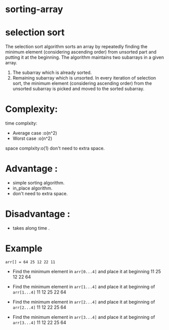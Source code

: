 # sorting-array
# selection sort

The selection sort algorithm sorts an array by repeatedly finding the minimum element (considering ascending order) from unsorted part and putting it at the beginning. The algorithm maintains two subarrays in a given array.
1) The subarray which is already sorted. 
2) Remaining subarray which is unsorted.
In every iteration of selection sort, the minimum element (considering ascending order) from the unsorted subarray is picked and moved to the sorted subarray.


# Complexity:
time complxity:
- Average case :o(n^2)
- Worst case :o(n^2)


space complxity:o(1)
don't need to extra space. 

# Advantage :
- simple sorting algorithm.
- in_place algorithm.
- don't need to extra space. 

# Disadvantage :
- takes along time .

# Example

 `arr[] = 64 25 12 22 11`

- Find the minimum element in `arr[0...4]`
 and place it at beginning
11 25 12 22 64

- Find the minimum element in `arr[1...4]`
 and place it at beginning of `arr[1...4]`
11 12 25 22 64

- Find the minimum element in `arr[2...4]`
 and place it at beginning of `arr[2...4]`
11 12 22 25 64

- Find the minimum element in `arr[3...4]`
 and place it at beginning of `arr[3...4]`
11 12 22 25 64 
